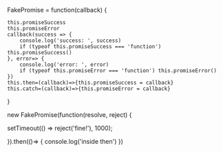 FakePromise = function(callback) {

	this.promiseSuccess
	this.promiseError
	callback(success => {
		console.log('success: ', success)
		if (typeof this.promiseSuccess === 'function') this.promiseSuccess()
	}, error=> {
		console.log('error: ', error)
		if (typeof this.promiseError === 'function') this.promiseError()
	})
	this.then=(callback)=>{this.promiseSuccess = callback}
	this.catch=(callback)=>{this.promiseError = callback}
}

new FakePromise(function(resolve, reject) {

  setTimeout(() => reject('fine!'), 1000);

}).then(()=> {
console.log('inside then')
})
